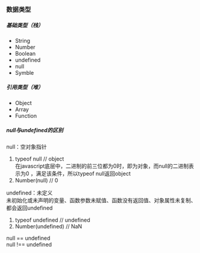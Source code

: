 ### 数据类型

##### 基础类型（栈）

- String
- Number
- Boolean
- undefined
- null
- Symble

##### 引用类型（堆）
- Object
- Array
- Function

##### null与undefined的区别
null：空对象指针<br>
  1. typeof null // object<br>
    在javascript底层中，二进制的前三位都为0时，即为对象，而null的二进制表示为0 ，满足该条件，所以typeof null返回object<br>
  2. Number(null) // 0


undefined：未定义<br>
未初始化或未声明的变量、函数参数未赋值、函数没有返回值、对象属性未复制、都会返回undefined<br>
  1. typeof undefined // undefined
  2. Number(undefined)  // NaN


null == undefined <br>
null !== undefined